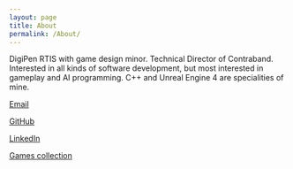 ```yaml
---
layout: page
title: About
permalink: /About/
---
```


DigiPen RTIS with game design minor. Technical Director of Contraband.
Interested in all kinds of software development, but most interested in gameplay and AI programming.
C++ and Unreal Engine 4 are specialities of mine.

[Email](mailto:samuel@samuelschimmel.com)

[GitHub](https://github.com/samuelschimmel)

[LinkedIn](https://www.linkedin.com/in/samuel-schimmel)

[Games collection](https://backloggery.com/isocheim)

